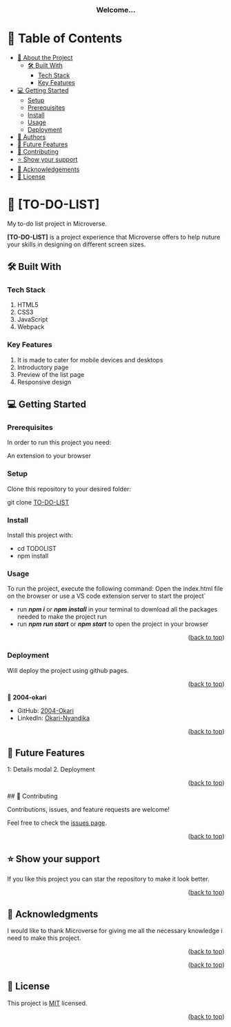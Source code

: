 <a name="readme-top"></a>

<div align="center">
  
  <br/>

  <h3><b>Welcome...</b></h3>

</div>

# 📗 Table of Contents

- [📖 About the Project](#about-project)
  - [🛠 Built With](#built-with)
    - [Tech Stack](#tech-stack)
    - [Key Features](#key-features)
- [💻 Getting Started](#getting-started)
  - [Setup](#setup)
  - [Prerequisites](#prerequisites)
  - [Install](#install)
  - [Usage](#usage)
  - [Deployment](#deployment)
- [👥 Authors](#authors)
- [🔭 Future Features](#future-features)
- [🤝 Contributing](#contributing)
- [⭐️ Show your support](#support)
- [🙏 Acknowledgements](#acknowledgements)
- [📝 License](#license)

# 📖 [TO-DO-LIST] <a name="about-project"></a>

My to-do list project in Microverse.

**[TO-DO-LIST]** is a project experience that Microverse offers to help nuture your skills in designing on different screen sizes.  

## 🛠 Built With <a name="built-with"></a>

### Tech Stack <a name="tech-stack"></a>
 1. HTML5
 2. CSS3
 3. JavaScript
 4. Webpack


### Key Features <a name="key-features"></a>

  1. It is made to cater for mobile devices and desktops
  2. Introductory page
  3. Preview of the list page
  4. Responsive design


## 💻 Getting Started <a name="getting-started"></a>

### Prerequisites

In order to run this project you need:

An extension to your browser
### Setup

Clone this repository to your desired folder:

git clone [TO-DO-LIST](https://github.com/2004-okari/TODOLIST)
### Install

Install this project with:

- cd TODOLIST
- npm install
  
### Usage

To run the project, execute the following command:
Open the index.html file on the browser or use a VS code extension server to start the project`

- run ***npm i*** or ***npm install*** in your terminal to download all the packages needed to make the project run
- run ***npm run start*** or ***npm start*** to open the project in your browser


<p align="right">(<a href="#readme-top">back to top</a>)</p>

### Deployment

Will deploy the project using github pages.

<p align="right">(<a href="#readme-top">back to top</a>)</p>

👤 **2004-okari**

- GitHub: [2004-Okari](https://github.com/2004-okari)
- LinkedIn: [Okari-Nyandika](https://www.linkedin.com/in/rooney-okari-86a5ba250/)

<p align="right">(<a href="#readme-top">back to top</a>)</p>

## 🔭 Future Features <a name="future-features"></a>

1: Details modal 
2. Deployment

<p align="right">(<a href="#readme-top">back to top</a>)</p>
## 🤝 Contributing <a name="contributing"></a>

Contributions, issues, and feature requests are welcome!

Feel free to check the [issues page](https://github.com/2004-okari/TODOLIST/issues).

<p align="right">(<a href="#readme-top">back to top</a>)</p> 

## ⭐️ Show your support <a name="support"></a>

If you like this project you can star the repository to make it look better.

<p align="right">(<a href="#readme-top">back to top</a>)</p>

## 🙏 Acknowledgments <a name="acknowledgements"></a>

I would like to thank Microverse for giving me all the necessary knowledge i need to make this project.

<p align="right">(<a href="#readme-top">back to top</a>)</p>

<p align="right">(<a href="#readme-top">back to top</a>)</p>

## 📝 License <a name="license"></a>

This project is [MIT](./MIT.md) licensed.


<p align="right">(<a href="#readme-top">back to top</a>)</p>

